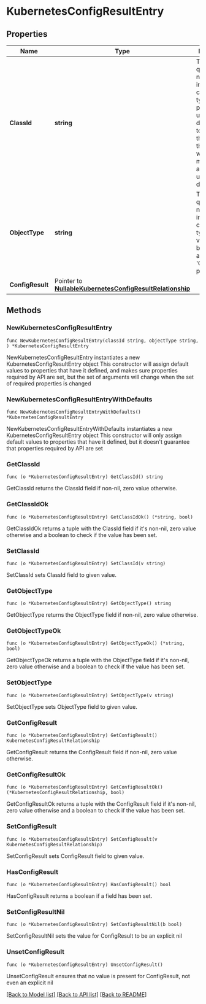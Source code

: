 # KubernetesConfigResultEntry

## Properties

Name | Type | Description | Notes
------------ | ------------- | ------------- | -------------
**ClassId** | **string** | The fully-qualified name of the instantiated, concrete type. This property is used as a discriminator to identify the type of the payload when marshaling and unmarshaling data. | [default to "kubernetes.ConfigResultEntry"]
**ObjectType** | **string** | The fully-qualified name of the instantiated, concrete type. The value should be the same as the &#39;ClassId&#39; property. | [default to "kubernetes.ConfigResultEntry"]
**ConfigResult** | Pointer to [**NullableKubernetesConfigResultRelationship**](KubernetesConfigResultRelationship.md) |  | [optional] 

## Methods

### NewKubernetesConfigResultEntry

`func NewKubernetesConfigResultEntry(classId string, objectType string, ) *KubernetesConfigResultEntry`

NewKubernetesConfigResultEntry instantiates a new KubernetesConfigResultEntry object
This constructor will assign default values to properties that have it defined,
and makes sure properties required by API are set, but the set of arguments
will change when the set of required properties is changed

### NewKubernetesConfigResultEntryWithDefaults

`func NewKubernetesConfigResultEntryWithDefaults() *KubernetesConfigResultEntry`

NewKubernetesConfigResultEntryWithDefaults instantiates a new KubernetesConfigResultEntry object
This constructor will only assign default values to properties that have it defined,
but it doesn't guarantee that properties required by API are set

### GetClassId

`func (o *KubernetesConfigResultEntry) GetClassId() string`

GetClassId returns the ClassId field if non-nil, zero value otherwise.

### GetClassIdOk

`func (o *KubernetesConfigResultEntry) GetClassIdOk() (*string, bool)`

GetClassIdOk returns a tuple with the ClassId field if it's non-nil, zero value otherwise
and a boolean to check if the value has been set.

### SetClassId

`func (o *KubernetesConfigResultEntry) SetClassId(v string)`

SetClassId sets ClassId field to given value.


### GetObjectType

`func (o *KubernetesConfigResultEntry) GetObjectType() string`

GetObjectType returns the ObjectType field if non-nil, zero value otherwise.

### GetObjectTypeOk

`func (o *KubernetesConfigResultEntry) GetObjectTypeOk() (*string, bool)`

GetObjectTypeOk returns a tuple with the ObjectType field if it's non-nil, zero value otherwise
and a boolean to check if the value has been set.

### SetObjectType

`func (o *KubernetesConfigResultEntry) SetObjectType(v string)`

SetObjectType sets ObjectType field to given value.


### GetConfigResult

`func (o *KubernetesConfigResultEntry) GetConfigResult() KubernetesConfigResultRelationship`

GetConfigResult returns the ConfigResult field if non-nil, zero value otherwise.

### GetConfigResultOk

`func (o *KubernetesConfigResultEntry) GetConfigResultOk() (*KubernetesConfigResultRelationship, bool)`

GetConfigResultOk returns a tuple with the ConfigResult field if it's non-nil, zero value otherwise
and a boolean to check if the value has been set.

### SetConfigResult

`func (o *KubernetesConfigResultEntry) SetConfigResult(v KubernetesConfigResultRelationship)`

SetConfigResult sets ConfigResult field to given value.

### HasConfigResult

`func (o *KubernetesConfigResultEntry) HasConfigResult() bool`

HasConfigResult returns a boolean if a field has been set.

### SetConfigResultNil

`func (o *KubernetesConfigResultEntry) SetConfigResultNil(b bool)`

 SetConfigResultNil sets the value for ConfigResult to be an explicit nil

### UnsetConfigResult
`func (o *KubernetesConfigResultEntry) UnsetConfigResult()`

UnsetConfigResult ensures that no value is present for ConfigResult, not even an explicit nil

[[Back to Model list]](../README.md#documentation-for-models) [[Back to API list]](../README.md#documentation-for-api-endpoints) [[Back to README]](../README.md)


